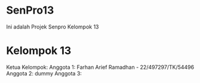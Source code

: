 # SenPro13
Ini adalah Projek Senpro Kelompok 13

# Kelompok 13
Ketua Kelompok:
Anggota 1: Farhan Arief Ramadhan - 22/497297/TK/54496
Anggota 2: dummy
Anggota 3:
